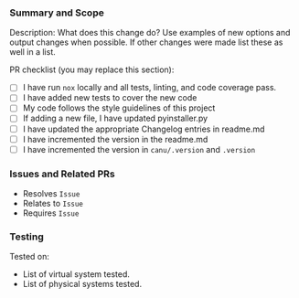 ### Summary and Scope

Description: What does this change do?  Use examples of new options and output changes when possible.  If other changes were made list these as well in a list.

PR checklist (you may replace this section):
- [ ] I have run `nox` locally and all tests, linting, and code coverage pass.
- [ ] I have added new tests to cover the new code
- [ ] My code follows the style guidelines of this project
- [ ] If adding a new file, I have updated pyinstaller.py
- [ ] I have updated the appropriate Changelog entries in readme.md
- [ ] I have incremented the version in the readme.md
- [ ] I have incremented the version in `canu/.version` and `.version`

### Issues and Related PRs

* Resolves `Issue`
* Relates to `Issue`
* Requires `Issue`


### Testing

Tested on:

* List of virtual system tested.
* List of physical systems tested.
